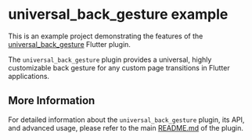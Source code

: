 # universal_back_gesture example

This is an example project demonstrating the features of the [universal_back_gesture](https://pub.dev/packages/universal_back_gesture) Flutter plugin.

The `universal_back_gesture` plugin provides a universal, highly customizable back gesture for any custom page transitions in Flutter applications.

## More Information

For detailed information about the `universal_back_gesture` plugin, its API, and advanced usage, please refer to the main [README.md](../README.md) of the plugin.

